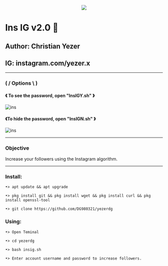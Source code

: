 <p align="center"><img src="https://i.ibb.co/pyq34sv/Screenshot-20210110-052623-Chrome.jpg"></p>

# Ins IG v2.0 🖤
## Author: Christian Yezer
## IG: instagram.com/yezer.x
___________
### ( / Options \ )
 #### 《 To see the password, open "InsIGY.sh" 》
![ins](https://i.ibb.co/3mVXnF1/Screenshot-20210110-051115-Termux.jpg)
 #### 《To hide the password, open "InsIGN.sh" 》
![ins](https://i.ibb.co/Wkqkj5m/Screenshot-20210110-051005-Termux.jpg)
___________
### Objective
Increase your followers using the Instagram algorithm.
___________
### Install:
```
•> apt update && apt upgrade

•> pkg install git && pkg install wget && pkg install curl && pkg install openssl-tool

•> git clone https://github.com/DG980321/yezerdg
```

### Using:
```
•> Open Teminal

•> cd yezerdg

•> bash insig.sh

•> Enter account username and password to increase followers.
```
